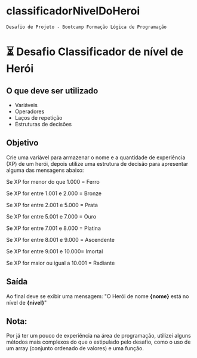 # classificadorNivelDoHeroi

    Desafio de Projeto - Bootcamp Formação Lógica de Programação

# ⏳ Desafio Classificador de nível de Herói

## O que deve ser utilizado

- Variáveis
- Operadores
- Laços de repetição
- Estruturas de decisões

## Objetivo

Crie uma variável para armazenar o nome e a quantidade de experiência (XP) de um herói, 
depois utilize uma estrutura de decisão para apresentar alguma das mensagens abaixo:

Se XP for menor do que 1.000 = Ferro

Se XP for entre 1.001 e 2.000 = Bronze

Se XP for entre 2.001 e 5.000 = Prata

Se XP for entre 5.001 e 7.000 = Ouro

Se XP for entre 7.001 e 8.000 = Platina

Se XP for entre 8.001 e 9.000 = Ascendente

Se XP for entre 9.001 e 10.000= Imortal

Se XP for maior ou igual a 10.001 = Radiante


## Saída

Ao final deve se exibir uma mensagem:
"O Herói de nome **{nome}** está no nível de **{nivel}**"

## Nota: 

Por já ter um pouco de experiência na área de programação, utilizei alguns métodos mais complexos do que o estipulado pelo desafio, como o uso de um array (conjunto ordenado de valores) e uma função.
